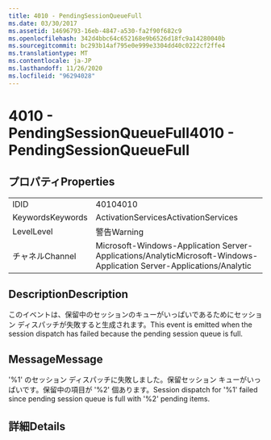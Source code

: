 ```yaml
---
title: 4010 - PendingSessionQueueFull
ms.date: 03/30/2017
ms.assetid: 14696793-16eb-4847-a530-fa2f90f682c9
ms.openlocfilehash: 342d4bbc64c652168e9b6526d18fc9a14280040b
ms.sourcegitcommit: bc293b14af795e0e999e3304dd40c0222cf2ffe4
ms.translationtype: MT
ms.contentlocale: ja-JP
ms.lasthandoff: 11/26/2020
ms.locfileid: "96294028"
---
```

# <a name="4010---pendingsessionqueuefull"></a><span data-ttu-id="a7a0e-102">4010 - PendingSessionQueueFull</span><span class="sxs-lookup"><span data-stu-id="a7a0e-102">4010 - PendingSessionQueueFull</span></span>

## <a name="properties"></a><span data-ttu-id="a7a0e-103">プロパティ</span><span class="sxs-lookup"><span data-stu-id="a7a0e-103">Properties</span></span>  
  
|||  
|-|-|  
|<span data-ttu-id="a7a0e-104">ID</span><span class="sxs-lookup"><span data-stu-id="a7a0e-104">ID</span></span>|<span data-ttu-id="a7a0e-105">4010</span><span class="sxs-lookup"><span data-stu-id="a7a0e-105">4010</span></span>|  
|<span data-ttu-id="a7a0e-106">Keywords</span><span class="sxs-lookup"><span data-stu-id="a7a0e-106">Keywords</span></span>|<span data-ttu-id="a7a0e-107">ActivationServices</span><span class="sxs-lookup"><span data-stu-id="a7a0e-107">ActivationServices</span></span>|  
|<span data-ttu-id="a7a0e-108">Level</span><span class="sxs-lookup"><span data-stu-id="a7a0e-108">Level</span></span>|<span data-ttu-id="a7a0e-109">警告</span><span class="sxs-lookup"><span data-stu-id="a7a0e-109">Warning</span></span>|  
|<span data-ttu-id="a7a0e-110">チャネル</span><span class="sxs-lookup"><span data-stu-id="a7a0e-110">Channel</span></span>|<span data-ttu-id="a7a0e-111">Microsoft-Windows-Application Server-Applications/Analytic</span><span class="sxs-lookup"><span data-stu-id="a7a0e-111">Microsoft-Windows-Application Server-Applications/Analytic</span></span>|  
  
## <a name="description"></a><span data-ttu-id="a7a0e-112">Description</span><span class="sxs-lookup"><span data-stu-id="a7a0e-112">Description</span></span>  

 <span data-ttu-id="a7a0e-113">このイベントは、保留中のセッションのキューがいっぱいであるためにセッション ディスパッチが失敗すると生成されます。</span><span class="sxs-lookup"><span data-stu-id="a7a0e-113">This event is emitted when the session dispatch has failed because the pending session queue is full.</span></span>  
  
## <a name="message"></a><span data-ttu-id="a7a0e-114">Message</span><span class="sxs-lookup"><span data-stu-id="a7a0e-114">Message</span></span>  

 <span data-ttu-id="a7a0e-115">'%1' のセッション ディスパッチに失敗しました。保留セッション キューがいっぱいです。保留中の項目が '%2' 個あります。</span><span class="sxs-lookup"><span data-stu-id="a7a0e-115">Session dispatch for '%1' failed since pending session queue is full with '%2' pending items.</span></span>  
  
## <a name="details"></a><span data-ttu-id="a7a0e-116">詳細</span><span class="sxs-lookup"><span data-stu-id="a7a0e-116">Details</span></span>
